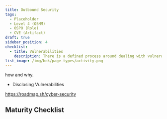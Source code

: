 ```yaml
---
title: Outbound Security
tags: 
  - Placeholder
  - Level 4 (OSMM)
  - OSPO (Role)
  - CVE (Artifact)
draft: true
sidebar_position: 4
checklist:
  - title: Vulnerabilities
    description: There is a defined process around dealing with vulnerabilities in firm open source projects
list_image: /img/bok/page-types/activity.png
---
```


how and why.


-  Disclosing Vulnerabilities


https://roadmap.sh/cyber-security

 
## Maturity Checklist

<ArticleChecklist checklist={frontMatter.checklist} title={frontMatter.title} />